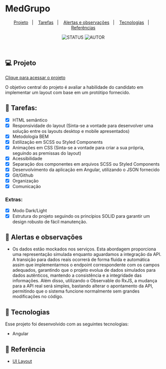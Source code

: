 <!-- # Medgrupo

This project was generated with [Angular CLI](https://github.com/angular/angular-cli) version 17.3.2.

## Development server

Run `ng serve` for a dev server. Navigate to `http://localhost:4200/`. The application will automatically reload if you change any of the source files.

## Code scaffolding

Run `ng generate component component-name` to generate a new component. You can also use `ng generate directive|pipe|service|class|guard|interface|enum|module`.

## Build

Run `ng build` to build the project. The build artifacts will be stored in the `dist/` directory.

## Running unit tests

Run `ng test` to execute the unit tests via [Karma](https://karma-runner.github.io).

## Running end-to-end tests

Run `ng e2e` to execute the end-to-end tests via a platform of your choice. To use this command, you need to first add a package that implements end-to-end testing capabilities.

## Further help

To get more help on the Angular CLI use `ng help` or go check out the [Angular CLI Overview and Command Reference](https://angular.io/cli) page. -->

# MedGrupo

<p align="center">
  <a href="#-projeto">Projeto</a>&nbsp;&nbsp;&nbsp;|&nbsp;&nbsp;&nbsp;
  <a href="#-tarefas">Tarefas</a>&nbsp;&nbsp;&nbsp;|&nbsp;&nbsp;&nbsp;
  <a href="#-alertas-e-observações">Alertas e observações</a>&nbsp;&nbsp;&nbsp;|&nbsp;&nbsp;&nbsp;
  <a href="#-tecnologias">Tecnologias</a>&nbsp;&nbsp;&nbsp;|&nbsp;&nbsp;&nbsp;
  <a href="#-referência">Referências</a>
</p>


<p align="center">
  <img alt="STATUS" src="https://img.shields.io/static/v1?label=STATUS&message=Finalizado&color=49AA26&labelColor=000000">
  <img alt="AUTOR" src="https://img.shields.io/static/v1?label=AUTOR&message=Hallef Brendo&color=49AA26&labelColor=000000">
</p>

<br>


## 💻 Projeto


<a href="https://medgrupo.vercel.app/#/secure/home">Clique para acessar o projeto</a>

O objetivo central do projeto é avaliar a habilidade do candidato em implementar um layout com base em um protótipo fornecido.

## 📝 Tarefas:

- [X] HTML semântico
- [X] Responsividade do layout (Sinta-se a vontade para desenvolver uma solução entre os layouts desktop e mobile apresentados)
- [X] Metodologia BEM
- [X] Estilização em SCSS ou Styled Components
- [X] Animações em CSS (Sinta-se a vontade para criar a sua própria, seguindo as premissas do layout)
- [X] Acessibilidade
- [X] Separação dos componentes em arquivos SCSS ou Styled Components
- [X] Desenvolvimento da aplicação em Angular, utilizando o JSON fornecido
- [X] Git/Github
- [X] Organização
- [X] Comunicação
   
### Extras:
- [X] Modo Dark/Light
- [X] Estrutura do projeto seguindo os princípios SOLID para garantir um design robusto de fácil manutenção.

## 🚨 Alertas e observações

- Os dados estão mockados nos serviços. Esta abordagem proporciona uma representação simulada enquanto aguardamos a integração da API. A transição para dados reais ocorrerá de forma fluida e automática assim que implementarmos o endpoint correspondente com os campos adequados, garantindo que o projeto evolua de dados simulados para dados autênticos, mantendo a consistência e a integridade das informações. Além disso, utilizando o Observable do RxJS, a mudança para a API real será simples, bastando alterar o apontamento da API, permitindo que o sistema funcione normalmente sem grandes modificações no código.


## 🚀 Tecnologias

Esse projeto foi desenvolvido com as seguintes tecnologias:

- Angular

<!---
## :eyes: Demonstrações

<details><summary>Criar uma tarefa simples</a></summary>
<p>
Com esse recurso o usuário adiciona uma tarefa à sua lista
<div align="center"><img  width="100%" src="./Files/01_Create_Simple_Task.gif"></div>
</p>
</details>

<details><summary>Criar uma tarefa com repetição semanal</a></summary>
<p>
Com esse recurso o usuário adiciona multiplas tarefas com um intervalo de 7 dias à sua lista
<div align="center"><img  width="100%" src="./Files/02_Create_Week_Task.gif"></div>
</p>
</details>

<details><summary>Criar uma tarefa com repetição mensal</a></summary>
<p>
Com esse recurso o usuário adiciona multiplas tarefas com um intervalo de 1 mês à sua lista. Uma observação, caso o dia exceda o mês posterior, o mesmo avançará para os primeiros dias do mês subsequente e por ser base para os demais, alterará a data do prazo das demais tarefas.
<div align="center"><img  width="100%" src="./Files/03_Create_Month_Task.gif"></div>
</p>
</details>

<details><summary>Utilização dos comandos da tarefa</a></summary>
<p>
Alguns comandos podem ser dados diretamente à tarefa através dos botões atrelados a cada tarefa:
  
- 👁: visualizar - expande a tarefa na tela
  
- 🖉: edição - permite editar as informações da tarefa
  
- 🗑: deletar - permite retirar a tarefa da lista de tarefas
  
- ✓: concluir - permite marcar a tarefa pendente como concluída
  
- X: pendente - permite marcar a tarefa concluída como pendente novamente
 
<div align="center"><img  width="100%" src="./Files/04_Using_Commands.gif"></div>
</p>
</details>

<details><summary>Paginação</a></summary>
<p>
Com esse recurso o usuário adiciona pode navegar por páginas que dividem a exibição das tarefas do usuário. O limite de tarefas por página é definido como 7 por padrão, mas pode ser alterado no filtro.
<div align="center"><img  width="100%" src="./Files/05_Pages.gif"></div>
</p>
</details>

<details><summary>Filtro</a></summary>
<p>
Com esse recurso o usuário pode selecionar quantas tarefas ele deseja exibir na tela, quais categorias e qual o período desejado. As categorias também podem ser selecionadas clicando nos contadores na página principal.
<div align="center"><img  width="100%" src="./Files/06_Filter.gif"></div>


<div align="center"><img  width="100%" src="./Files/07_Filter_dates.gif"></div>
</p>
</details>
--->

## 🔗 Referência
- <a href="https://www.figma.com/design/z8XhCwiKDTFnm0d1pc1QWX/Templa%CC%81rios-Test?node-id=0-1&t=ipfNsiADzrM9NwBa-0">UI Layout</a>



